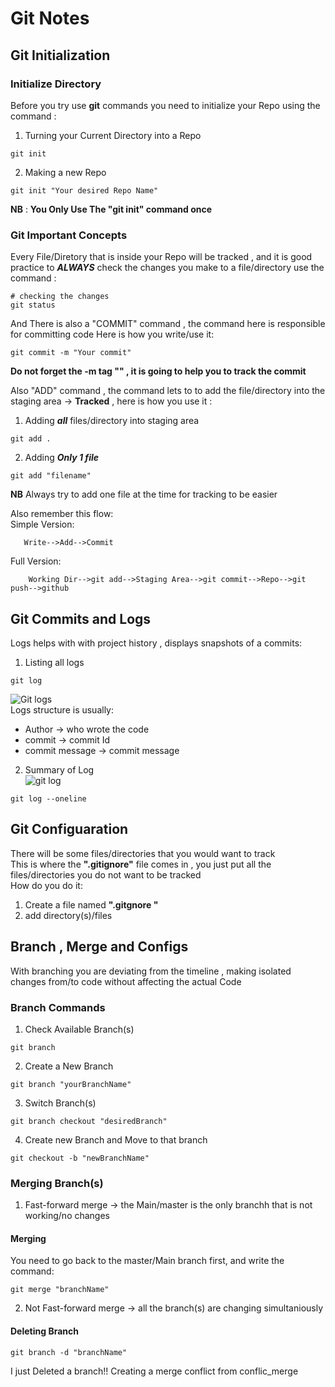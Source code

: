 # Git Notes
## Git Initialization
### Initialize Directory
Before you try use **git** commands you need to initialize your Repo using the command :  
1. Turning your Current Directory into a Repo  
~~~
git init
~~~
2. Making a new Repo  
~~~
git init "Your desired Repo Name"
~~~  
**NB** : **You Only Use The "git init" command once**  
### Git Important Concepts
Every File/Diretory that is inside your Repo will be tracked , and it is good practice  to ***ALWAYS*** check the changes you make to a file/directory use the command :  
~~~
# checking the changes
git status 
~~~
And There is also a "COMMIT" command , the command here is responsible for committing code Here is how you write/use it:  
~~~
git commit -m "Your commit"
~~~
**Do not forget the -m tag "" , it is going to help you to track the commit**

Also "ADD" command , the command lets to to add the file/directory into the staging area -> **Tracked** , here is how you use it :  
1. Adding ***all*** files/directory into staging area
~~~
git add .
~~~
2. Adding ***Only 1 file***  
~~~
git add "filename"
~~~
**NB** Always try to add one file at the time for tracking to be easier

Also remember this flow:  
Simple Version:
```
   Write-->Add-->Commit
```
Full Version:  
```
    Working Dir-->git add-->Staging Area-->git commit-->Repo-->git push-->github
```  
## Git Commits and Logs  
Logs helps with with project history , displays snapshots of a commits:  
1. Listing all logs  
~~~
git log
~~~
![Git logs](https://drive.google.com/drive/folders/1FiM_fX5k81ntiPhRHeckOI1uIBIHOYl9)  
Logs structure is usually:
* Author -> who wrote the code
* commit -> commit Id  
* commit message -> commit message  
2. Summary of Log  
 ![git log]() 
~~~
git log --oneline
~~~  
## Git Configuaration  
There will be some files/directories that you would want to track  
This is where the **".gitignore"** file comes in , you just put all the files/directories you do not want to be tracked  
How do you do it:  
1. Create a file named **".gitgnore "** 
2. add directory(s)/files  
## Branch , Merge and Configs  
With branching you are deviating from the timeline , making isolated changes from/to code without affecting the actual Code  
### Branch Commands  
1. Check Available Branch(s)  
~~~
git branch
~~~   
2. Create a New Branch  
~~~
git branch "yourBranchName"  
~~~  
3. Switch Branch(s)  
~~~
git branch checkout "desiredBranch"
~~~  
4. Create new Branch and Move to that branch  
~~~
git checkout -b "newBranchName"
~~~  
### Merging Branch(s)  
1. Fast-forward merge -> the Main/master is the only branchh that is not working/no changes  
#### Merging  
You need to go back to the master/Main branch first, and write the command:  
~~~
git merge "branchName"
~~~
 
2. Not Fast-forward merge -> all the branch(s) are changing simultaniously  
#### Deleting Branch  
~~~
git branch -d "branchName"
~~~  
I  just Deleted a branch!!
Creating a merge conflict from conflic_merge

